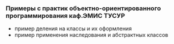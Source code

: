 ### Примеры с практик объектно-ориентированного программирования каф.ЭМИС ТУСУР
* пример деления на классы и их оформления
* пример применения наследования и абстрактных классов

